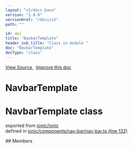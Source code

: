 ```yaml
---
layout: "v2/docs_base"
version: "2.0.0"
versionHref: "/docs/v2"
path: ""

id: api
title: "NavbarTemplate"
header_sub_title: "Class in module "
doc: "NavbarTemplate"
docType: "class"
---
```



<div class="improve-docs">
  <a href='http://github.com/driftyco/ionic2/tree/master/ionic/components/nav-bar/nav-bar.ts#L131'>
    View Source
  </a>
  &nbsp;
  <a href='http://github.com/driftyco/ionic2/edit/master/ionic/components/nav-bar/nav-bar.ts#L131'>
    Improve this doc
  </a>
</div>




<h1 class="api-title">

  NavbarTemplate



</h1>








<h1 class="class export">NavbarTemplate <span class="type">class</span></h1>
<p class="module">exported from <a href='undefined'>ionic/ionic</a><br/>
defined in <a href="https://github.com/driftyco/ionic2/tree/master/ionic/components/nav-bar/nav-bar.ts#L132-L150">ionic/components/nav-bar/nav-bar.ts (line 132)</a>
</p>
<p></p>
## Members

